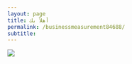 ```yaml
---
layout: page
title: أهلاً بك
permalink: /businessmeasurement84688/
subtitle: ‎‎‎‎
---
```


<html>
<head>
  <title>
    
  </title>
</head>
<body>
  <img src="https://i.ibb.co/bHVdm7p/mkyas2.png" />
</body>


</html>
  
